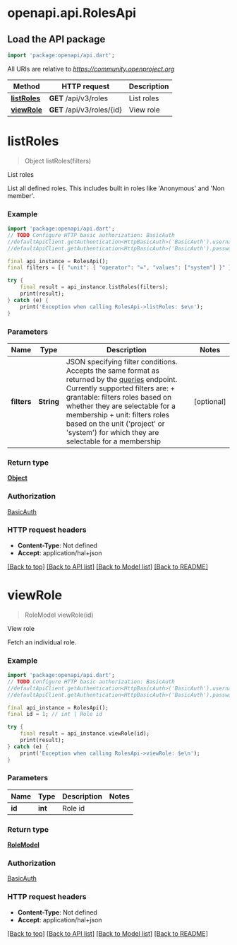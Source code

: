 # openapi.api.RolesApi

## Load the API package
```dart
import 'package:openapi/api.dart';
```

All URIs are relative to *https://community.openproject.org*

Method | HTTP request | Description
------------- | ------------- | -------------
[**listRoles**](RolesApi.md#listroles) | **GET** /api/v3/roles | List roles
[**viewRole**](RolesApi.md#viewrole) | **GET** /api/v3/roles/{id} | View role


# **listRoles**
> Object listRoles(filters)

List roles

List all defined roles. This includes built in roles like 'Anonymous' and 'Non member'.

### Example
```dart
import 'package:openapi/api.dart';
// TODO Configure HTTP basic authorization: BasicAuth
//defaultApiClient.getAuthentication<HttpBasicAuth>('BasicAuth').username = 'YOUR_USERNAME'
//defaultApiClient.getAuthentication<HttpBasicAuth>('BasicAuth').password = 'YOUR_PASSWORD';

final api_instance = RolesApi();
final filters = [{ "unit": { "operator": "=", "values": ["system"] }" }]; // String | JSON specifying filter conditions. Accepts the same format as returned by the [queries](https://www.openproject.org/docs/api/endpoints/queries/) endpoint. Currently supported filters are:  + grantable: filters roles based on whether they are selectable for a membership  + unit: filters roles based on the unit ('project' or 'system') for which they are selectable for a membership

try {
    final result = api_instance.listRoles(filters);
    print(result);
} catch (e) {
    print('Exception when calling RolesApi->listRoles: $e\n');
}
```

### Parameters

Name | Type | Description  | Notes
------------- | ------------- | ------------- | -------------
 **filters** | **String**| JSON specifying filter conditions. Accepts the same format as returned by the [queries](https://www.openproject.org/docs/api/endpoints/queries/) endpoint. Currently supported filters are:  + grantable: filters roles based on whether they are selectable for a membership  + unit: filters roles based on the unit ('project' or 'system') for which they are selectable for a membership | [optional] 

### Return type

[**Object**](Object.md)

### Authorization

[BasicAuth](../README.md#BasicAuth)

### HTTP request headers

 - **Content-Type**: Not defined
 - **Accept**: application/hal+json

[[Back to top]](#) [[Back to API list]](../README.md#documentation-for-api-endpoints) [[Back to Model list]](../README.md#documentation-for-models) [[Back to README]](../README.md)

# **viewRole**
> RoleModel viewRole(id)

View role

Fetch an individual role.

### Example
```dart
import 'package:openapi/api.dart';
// TODO Configure HTTP basic authorization: BasicAuth
//defaultApiClient.getAuthentication<HttpBasicAuth>('BasicAuth').username = 'YOUR_USERNAME'
//defaultApiClient.getAuthentication<HttpBasicAuth>('BasicAuth').password = 'YOUR_PASSWORD';

final api_instance = RolesApi();
final id = 1; // int | Role id

try {
    final result = api_instance.viewRole(id);
    print(result);
} catch (e) {
    print('Exception when calling RolesApi->viewRole: $e\n');
}
```

### Parameters

Name | Type | Description  | Notes
------------- | ------------- | ------------- | -------------
 **id** | **int**| Role id | 

### Return type

[**RoleModel**](RoleModel.md)

### Authorization

[BasicAuth](../README.md#BasicAuth)

### HTTP request headers

 - **Content-Type**: Not defined
 - **Accept**: application/hal+json

[[Back to top]](#) [[Back to API list]](../README.md#documentation-for-api-endpoints) [[Back to Model list]](../README.md#documentation-for-models) [[Back to README]](../README.md)

